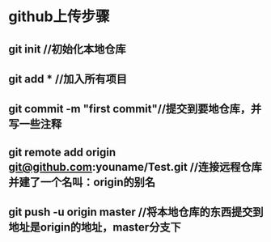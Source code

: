 # github上传步骤
## git init //初始化本地仓库
## git add *  //加入所有项目
## git commit -m "first commit"//提交到要地仓库，并写一些注释
## git remote add origin git@github.com:youname/Test.git //连接远程仓库并建了一个名叫：origin的别名
## git push -u origin master //将本地仓库的东西提交到地址是origin的地址，master分支下
